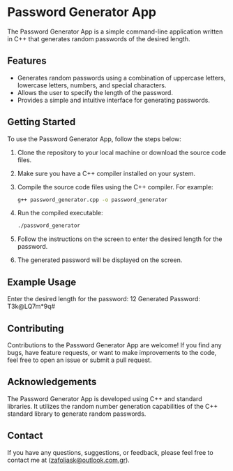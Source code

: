 # Password Generator App

The Password Generator App is a simple command-line application written in C++ that generates random passwords of the desired length.

## Features

- Generates random passwords using a combination of uppercase letters, lowercase letters, numbers, and special characters.
- Allows the user to specify the length of the password.
- Provides a simple and intuitive interface for generating passwords.

## Getting Started

To use the Password Generator App, follow the steps below:

1. Clone the repository to your local machine or download the source code files.
2. Make sure you have a C++ compiler installed on your system.
3. Compile the source code files using the C++ compiler. For example:

    ```bash
    g++ password_generator.cpp -o password_generator
    ```

4. Run the compiled executable:

    ```bash
    ./password_generator
    ```

5. Follow the instructions on the screen to enter the desired length for the password.
6. The generated password will be displayed on the screen.

## Example Usage

Enter the desired length for the password: 12
Generated Password: T3k@LQ7m*9q#

## Contributing

Contributions to the Password Generator App are welcome! If you find any bugs, have feature requests, or want to make improvements to the code, feel free to open an issue or submit a pull request.

## Acknowledgements

The Password Generator App is developed using C++ and standard libraries. It utilizes the random number generation capabilities of the C++ standard library to generate random passwords.

## Contact

If you have any questions, suggestions, or feedback, please feel free to contact me at (zafoliask@outlook.com.gr).


